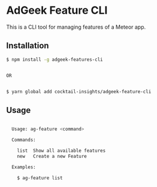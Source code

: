 # AdGeek Feature CLI

This is a CLI tool for managing features of a Meteor app.

## Installation

```bash
$ npm install -g adgeek-features-cli


OR


$ yarn global add cocktail-insights/adgeek-feature-cli
```


## Usage

```bash

  Usage: ag-feature <command>

  Commands:

    list  Show all available features
    new   Create a new Feature

  Examples:

    $ ag-feature list

```

